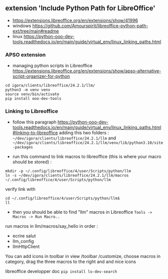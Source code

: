 
## extension 'Include Python Path for LibreOffice'
- https://extensions.libreoffice.org/en/extensions/show/41996
- windows https://github.com/Amourspirit/libreoffice-python-path-ext/tree/main#readme
- linux https://python-ooo-dev-tools.readthedocs.io/en/main/guide/virtual_env/linux_linking_paths.html


### APSO extension
- managing python scripts in Libreoffice https://extensions.libreoffice.org/en/extensions/show/apso-alternative-script-organizer-for-python



```
cd igora/clients/libreoffice/24.2.1/llm/
python3 -m venv venv
source venv/bin/activate
pip install ooo-dev-tools
```

### Linking to Libreoffice
- follow this paragraph https://python-ooo-dev-tools.readthedocs.io/en/main/guide/virtual_env/linux_linking_paths.html#linking-to-libreoffice
adding this two folders :
 `~/dev/igora/clients/libreoffice/24.2.1/llm`
  and `~/dev/igora/clients/libreoffice/24.2.1/llm/venv/lib/python3.10/site-packages`

- run this command to link macros to libreoffice (this is where your macro should be stored) : 
```
mkdir -p ~/.config/libreoffice/4/user/Scripts/python/llm
ln -s ~/dev/igora/clients/libreoffice/24.2.1/llm/macros ~/.config/libreoffice/4/user/Scripts/python/llm
```

verify link with 
```
cd ~/.config/libreoffice/4/user/Scripts/python/llm$
ll
```

- then you should be able to find "llm" macros in Libreoffice `Tools -> Macros -> Run Macro..`

run macros in llm/macros/say_hello in order : 
- ecrire salut
- llm_config
- llmHttpClient

You can add icons in toolbar in view /toolbar /customize, choose macros in category, drag the three macros to the right and and nice icons

libreoffice developper doc `pip install lo-dev-search`